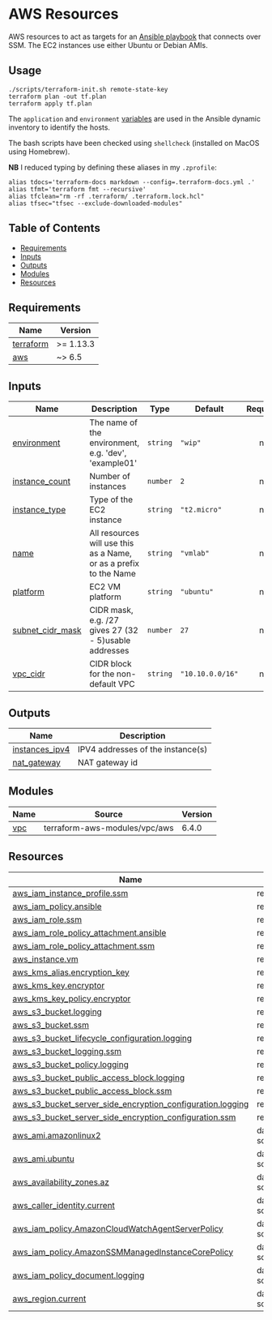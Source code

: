 # AWS Resources

AWS resources to act as targets for an [Ansible playbook](../ansible/playbook-ssm.yml)
that connects over SSM. The EC2 instances use either Ubuntu or Debian AMIs.

## Usage

```
./scripts/terraform-init.sh remote-state-key
terraform plan -out tf.plan
terraform apply tf.plan
```

The `application` and `environment` [variables](./variables.tf) are used in the Ansible
dynamic inventory to identify the hosts.

The bash scripts have been checked using `shellcheck` (installed on MacOS using Homebrew).

**NB** I reduced typing by defining these aliases in my `.zprofile`:
```shell
alias tdocs='terraform-docs markdown --config=.terraform-docs.yml .'
alias tfmt='terraform fmt --recursive'
alias tfclean="rm -rf .terraform/ .terraform.lock.hcl"
alias tfsec="tfsec --exclude-downloaded-modules"
```

<!-- BEGIN_TF_DOCS -->
## Table of Contents

- [Requirements][1]
- [Inputs][2]
- [Outputs][3]
- [Modules][4]
- [Resources][5]



## Requirements

| Name | Version |
|------|---------|
| <a name="requirement_terraform"></a> [terraform](#requirement\_terraform) | >= 1.13.3 |
| <a name="requirement_aws"></a> [aws](#requirement\_aws) | ~> 6.5 |

## Inputs

| Name | Description | Type | Default | Required |
|------|-------------|------|---------|:--------:|
| <a name="input_environment"></a> [environment](#input\_environment) | The name of the environment, e.g. 'dev', 'example01' | `string` | `"wip"` | no |
| <a name="input_instance_count"></a> [instance\_count](#input\_instance\_count) | Number of instances | `number` | `2` | no |
| <a name="input_instance_type"></a> [instance\_type](#input\_instance\_type) | Type of the EC2 instance | `string` | `"t2.micro"` | no |
| <a name="input_name"></a> [name](#input\_name) | All resources will use this as a Name, or as a prefix to the Name | `string` | `"vmlab"` | no |
| <a name="input_platform"></a> [platform](#input\_platform) | EC2 VM platform | `string` | `"ubuntu"` | no |
| <a name="input_subnet_cidr_mask"></a> [subnet\_cidr\_mask](#input\_subnet\_cidr\_mask) | CIDR mask, e.g. /27 gives 27 (32 - 5)usable addresses | `number` | `27` | no |
| <a name="input_vpc_cidr"></a> [vpc\_cidr](#input\_vpc\_cidr) | CIDR block for the non-default VPC | `string` | `"10.10.0.0/16"` | no |

## Outputs

| Name | Description |
|------|-------------|
| <a name="output_instances_ipv4"></a> [instances\_ipv4](#output\_instances\_ipv4) | IPV4 addresses of the instance(s) |
| <a name="output_nat_gateway"></a> [nat\_gateway](#output\_nat\_gateway) | NAT gateway id |

## Modules

| Name | Source | Version |
|------|--------|---------|
| <a name="module_vpc"></a> [vpc](#module\_vpc) | terraform-aws-modules/vpc/aws | 6.4.0 |

## Resources

| Name | Type |
|------|------|
| [aws_iam_instance_profile.ssm](https://registry.terraform.io/providers/hashicorp/aws/latest/docs/resources/iam_instance_profile) | resource |
| [aws_iam_policy.ansible](https://registry.terraform.io/providers/hashicorp/aws/latest/docs/resources/iam_policy) | resource |
| [aws_iam_role.ssm](https://registry.terraform.io/providers/hashicorp/aws/latest/docs/resources/iam_role) | resource |
| [aws_iam_role_policy_attachment.ansible](https://registry.terraform.io/providers/hashicorp/aws/latest/docs/resources/iam_role_policy_attachment) | resource |
| [aws_iam_role_policy_attachment.ssm](https://registry.terraform.io/providers/hashicorp/aws/latest/docs/resources/iam_role_policy_attachment) | resource |
| [aws_instance.vm](https://registry.terraform.io/providers/hashicorp/aws/latest/docs/resources/instance) | resource |
| [aws_kms_alias.encryption_key](https://registry.terraform.io/providers/hashicorp/aws/latest/docs/resources/kms_alias) | resource |
| [aws_kms_key.encryptor](https://registry.terraform.io/providers/hashicorp/aws/latest/docs/resources/kms_key) | resource |
| [aws_kms_key_policy.encryptor](https://registry.terraform.io/providers/hashicorp/aws/latest/docs/resources/kms_key_policy) | resource |
| [aws_s3_bucket.logging](https://registry.terraform.io/providers/hashicorp/aws/latest/docs/resources/s3_bucket) | resource |
| [aws_s3_bucket.ssm](https://registry.terraform.io/providers/hashicorp/aws/latest/docs/resources/s3_bucket) | resource |
| [aws_s3_bucket_lifecycle_configuration.logging](https://registry.terraform.io/providers/hashicorp/aws/latest/docs/resources/s3_bucket_lifecycle_configuration) | resource |
| [aws_s3_bucket_logging.ssm](https://registry.terraform.io/providers/hashicorp/aws/latest/docs/resources/s3_bucket_logging) | resource |
| [aws_s3_bucket_policy.logging](https://registry.terraform.io/providers/hashicorp/aws/latest/docs/resources/s3_bucket_policy) | resource |
| [aws_s3_bucket_public_access_block.logging](https://registry.terraform.io/providers/hashicorp/aws/latest/docs/resources/s3_bucket_public_access_block) | resource |
| [aws_s3_bucket_public_access_block.ssm](https://registry.terraform.io/providers/hashicorp/aws/latest/docs/resources/s3_bucket_public_access_block) | resource |
| [aws_s3_bucket_server_side_encryption_configuration.logging](https://registry.terraform.io/providers/hashicorp/aws/latest/docs/resources/s3_bucket_server_side_encryption_configuration) | resource |
| [aws_s3_bucket_server_side_encryption_configuration.ssm](https://registry.terraform.io/providers/hashicorp/aws/latest/docs/resources/s3_bucket_server_side_encryption_configuration) | resource |
| [aws_ami.amazonlinux2](https://registry.terraform.io/providers/hashicorp/aws/latest/docs/data-sources/ami) | data source |
| [aws_ami.ubuntu](https://registry.terraform.io/providers/hashicorp/aws/latest/docs/data-sources/ami) | data source |
| [aws_availability_zones.az](https://registry.terraform.io/providers/hashicorp/aws/latest/docs/data-sources/availability_zones) | data source |
| [aws_caller_identity.current](https://registry.terraform.io/providers/hashicorp/aws/latest/docs/data-sources/caller_identity) | data source |
| [aws_iam_policy.AmazonCloudWatchAgentServerPolicy](https://registry.terraform.io/providers/hashicorp/aws/latest/docs/data-sources/iam_policy) | data source |
| [aws_iam_policy.AmazonSSMManagedInstanceCorePolicy](https://registry.terraform.io/providers/hashicorp/aws/latest/docs/data-sources/iam_policy) | data source |
| [aws_iam_policy_document.logging](https://registry.terraform.io/providers/hashicorp/aws/latest/docs/data-sources/iam_policy_document) | data source |
| [aws_region.current](https://registry.terraform.io/providers/hashicorp/aws/latest/docs/data-sources/region) | data source |

[1]: #requirements
[2]: #inputs
[3]: #outputs
[4]: #modules
[5]: #resources
<!-- END_TF_DOCS -->
